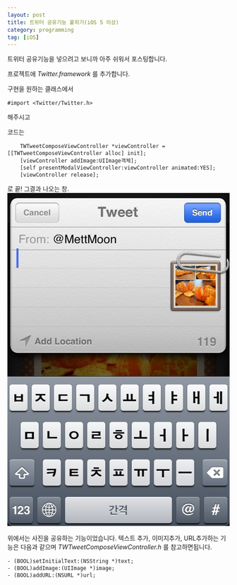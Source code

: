 ```yaml
---
layout: post
title: 트위터 공유기능 붙히기(iOS 5 이상)
category: programming
tag: [iOS]
---
```

트위터 공유기능을 넣으려고 보니까 아주 쉬워서 포스팅합니다.



프로젝트에 *Twitter.framework* 를 추가합니다.

구현을 원하는 클래스에서

```
#import <Twitter/Twitter.h>
```

해주시고

코드는 

```
    TWTweetComposeViewController *viewController = [[TWTweetComposeViewController alloc] init];
    [viewController addImage:UIImage객체];
    [self presentModalViewController:viewController animated:YES];
    [viewController release];
```

로 끝! 그결과 나오는 창.
![twitter share image](/images/posts/twitter_share_01.png)

위에서는 사진을 공유하는 기능이었습니다.
텍스트 추가, 이미지추가, URL추가하는 기능은 다음과 같으며
*TWTweetComposeViewController.h* 를 참고하면됩니다.

```
- (BOOL)setInitialText:(NSString *)text;
- (BOOL)addImage:(UIImage *)image;
- (BOOL)addURL:(NSURL *)url;
```
